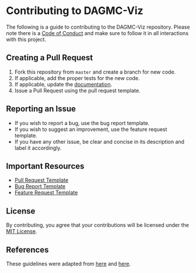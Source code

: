 Contributing to DAGMC-Viz
=========================
The following is a guide to contributing to the DAGMC-Viz repository. Please note there is a [Code of Conduct](https://github.com/svalinn/DAGMC_stats/blob/master/CODE_OF_CONDUCT.md) and make sure to follow it in all interactions with this project.

Creating a Pull Request
-----------------------
1. Fork this repository from `master` and create a branch for new code.
2. If applicable, add the proper tests for the new code.
3. If applicable, update the [documentation](https://github.com/svalinn/DAGMC_stats/blob/master/README.md).
4. Issue a Pull Request using the pull request template.

Reporting an Issue
------------------
* If you wish to report a bug, use the bug report template.
* If you wish to suggest an improvement, use the feature request template.
* If you have any other issue, be clear and concise in its description and label it accordingly.

Important Resources
-------------------
* [Pull Request Template](https://github.com/svalinn/DAGMC_stats/blob/master/PULL_REQUEST_TEMPLATE.md)
* [Bug Report Template](https://github.com/svalinn/DAGMC_stats/blob/master/.github/ISSUE_TEMPLATE/bug-report.md)
* [Feature Request Template](https://github.com/svalinn/DAGMC_stats/blob/master/.github/ISSUE_TEMPLATE/feature-request.md)

License
-------
By contributing, you agree that your contributions will be licensed under the [MIT License](https://github.com/svalinn/DAGMC_stats/blob/master/LICENSE).

References
----------
These guidelines were adapted from [here](https://gist.github.com/briandk/3d2e8b3ec8daf5a27a62) and [here](https://github.com/drush-ops/drush/blob/master/CONTRIBUTING.md).
